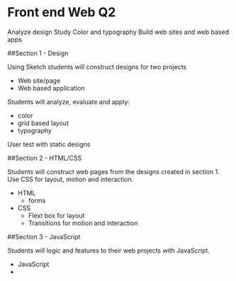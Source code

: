 # Front end Web Q2

Analyze design
Study Color and typography
Build web sites and web based apps

##Section 1 - Design

Using Sketch students will construct designs for two projects

- Web site/page 
- Web based application

Students will analyze, evaluate and apply: 

- color
- grid based layout 
- typography

User test with static designs 

##Section 2 - HTML/CSS

Students will construct web pages from the designs created in section 1. 
Use CSS for layout, motion and interaction.

- HTML
  - forms
- CSS
  - Flext box for layout
  - Transitions for motion and interaction 

##Section 3 - JavaScript 

Students will logic and features to their web projects with JavaScript. 

- JavaScript 
- 
